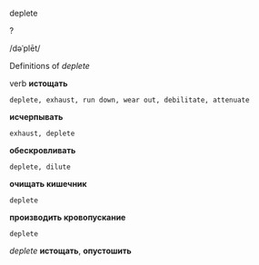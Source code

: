 deplete

?

/dəˈplēt/

Definitions of _deplete_

verb
**истощать**

    deplete, exhaust, run down, wear out, debilitate, attenuate
**исчерпывать**

    exhaust, deplete
**обескровливать**

    deplete, dilute
**очищать кишечник**

    deplete
**производить кровопускание**

    deplete

_deplete_
**истощать**, **опустошить**